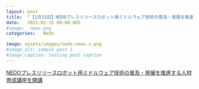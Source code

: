 ```yaml
---
layout: post
title:  "【1月15日】NEDOプレスリリースロボット用ミドルウェア技術の普及・発展を推進する人材育成講座を開講"
date:   2021-01-15 00:00:005
#image:  news.png
categories:   Nedo

image: assets/images/nedo-news-s.png
#image_alt: sample post 1
#image_caption: testing post caption
---
```

	
[NEDOプレスリリースロボット用ミドルウェア技術の普及・発展を推進する人材育成講座を開講](https://www.nedo.go.jp/news/press/AA5_101400.html)


